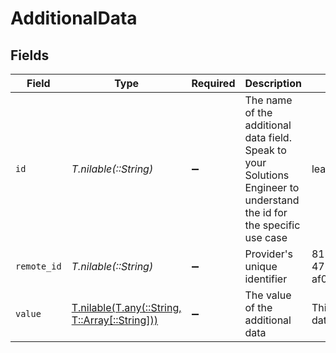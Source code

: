 # AdditionalData


## Fields

| Field                                                                                                                  | Type                                                                                                                   | Required                                                                                                               | Description                                                                                                            | Example                                                                                                                |
| ---------------------------------------------------------------------------------------------------------------------- | ---------------------------------------------------------------------------------------------------------------------- | ---------------------------------------------------------------------------------------------------------------------- | ---------------------------------------------------------------------------------------------------------------------- | ---------------------------------------------------------------------------------------------------------------------- |
| `id`                                                                                                                   | *T.nilable(::String)*                                                                                                  | :heavy_minus_sign:                                                                                                     | The name of the additional data field. Speak to your Solutions Engineer to understand the id for the specific use case | learning_outcomes                                                                                                      |
| `remote_id`                                                                                                            | *T.nilable(::String)*                                                                                                  | :heavy_minus_sign:                                                                                                     | Provider's unique identifier                                                                                           | 8187e5da-dc77-475e-9949-af0f1fa4e4e3                                                                                   |
| `value`                                                                                                                | [T.nilable(T.any(::String, T::Array[::String]))](../../models/shared/value.md)                                         | :heavy_minus_sign:                                                                                                     | The value of the additional data                                                                                       | This is additional data                                                                                                |